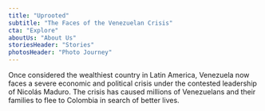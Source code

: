 ```yaml
---
title: "Uprooted"
subtitle: "The Faces of the Venezuelan Crisis"
cta: "Explore"
aboutUs: "About Us"
storiesHeader: "Stories"
photosHeader: "Photo Journey"
---
```

Once considered the wealthiest country in Latin America, Venezuela now faces a severe economic and political crisis under the contested leadership of Nicolás Maduro. The crisis has caused millions of Venezuelans and their families to flee to Colombia in search of better lives.
